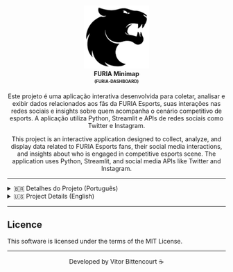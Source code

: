 <p align="center">
  <img src="./assets/Furia_Esports_logo.png" alt="FURIA logo" width="150" /> <br />
  <b>FURIA Minimap</b> <br />
  <sub><sup><b>(FURIA-DASHBOARD)</b></sup></sub> <br />
</p>

<p align="center">
  Este projeto é uma aplicação interativa desenvolvida para coletar, analisar e exibir dados relacionados aos fãs da FURIA Esports, suas interações nas redes sociais e insights sobre quem acompanha o cenário competitivo de esports. A aplicação utiliza Python, Streamlit e APIs de redes sociais como Twitter e Instagram.
</p>

<p align="center">
  This project is an interactive application designed to collect, analyze, and display data related to FURIA Esports fans, their social media interactions, and insights about who is engaged in competitive esports scene. The application uses Python, Streamlit, and social media APIs like Twitter and Instagram.
</p>

---

<details> <summary>🇧🇷 Detalhes do Projeto (Português)</summary>

## Resumo do Projeto

O **FURIA Minimap** é uma aplicação web que permite coletar e visualizar dados sobre os fãs da FURIA Esports. Ele analisa interações no Twitter e Instagram, exibe insights demográficos e comportamentais, e permite a criação de gráficos e relatórios interativos.

---

## Estrutura do Projeto

### Principais Arquivos

- **`dashboard.py`**: Interface principal para exibição de dados e insights.
- **`fan_form.py`**: Formulário para coleta de informações dos fãs.
- **`instagram_service.py`**: Funções para integração com a API do Instagram.
- **`twitter_service.py`**: Funções para integração com a API do Twitter.
- **`data_loader.py`**: Funções para carregar dados de arquivos JSON.
- **`visualization.py`**: Funções para criar gráficos interativos.

---

## Funcionalidades

- **Coleta de Dados**:
  - Informações demográficas e interesses dos fãs.
  - Interações no Twitter e Instagram.
- **Análise de Dados**:
  - Gráficos de engajamento por estado, idade e hashtags.
  - Word Cloud de interesses e hashtags.
- **Integração com Redes Sociais**:
  - Coleta de tweets e contas seguidas no Instagram relacionadas à FURIA.
- **Dashboard Interativo**:
  - Visualização de dados em tempo real.

---

## Tecnologias e Ferramentas Utilizadas

- **Python**: Linguagem principal para backend e análise de dados.
- **Streamlit**: Framework para criação de dashboards interativos.
- **Tweepy**: Biblioteca para integração com a API do Twitter.
- **Instagram Graph API**: API oficial para integração com o Instagram.
- **Pandas**: Manipulação e análise de dados.
- **Matplotlib e Plotly**: Criação de gráficos interativos.
- **WordCloud**: Geração de nuvens de palavras.

---

## Instruções de Uso

### Pré-requisitos

- Python 3.10+ instalado.
- Chaves de API configuradas no arquivo `.env`.

### Configuração

1. Clone o repositório:
   ```bash
   git clone https://github.com/seu-usuario/furia-dashboard.git
   cd furia-dashboard
   ```

2. Crie um ambiente virtual e instale as dependências:
    ```bash
    python -m venv venv
    source venv/bin/activate  # No Windows: venv\Scripts\activate
    pip install -r requirements.txt
    ```

3. Crie e Configure o arquivo `.env` na raiz do projeto com suas chaves de API:
    ```bash
    # Twitter API
  # https://developer.twitter.com/en/docs/twitter-api/getting-started/getting-access-to-the-twitter-api
  TWITTER_API_KEY=your_api_key
  TWITTER_API_KEY_SECRET=your_api_key_secret
  TWITTER_BEARER_TOKEN=your_bearer_token
  TWITTER_ACCESS_TOKEN=your_access_token
  TWITTER_ACCESS_TOKEN_SECRET=your_access_token_secret

  # Instagram API
  # https://developers.facebook.com/docs/instagram-basic-display-api/getting-started
  INSTAGRAM_APP_ID=seu_app_id
  INSTAGRAM_APP_SECRET=seu_app_secret
  INSTAGRAM_ACCESS_TOKEN=seu_access_token
    ```

4. Inicie, preencha e salve o formulário:
    ```bash
    streamlit run fan_form.py
    ```

5. Inicie o aplicativo:
    ```bash
    streamlit run app/dashboard.py
    ```

---

## Exemplos de Uso

### Formulário de Fãs:
Preencha o formulário em `fan_form.py` para coletar informações dos fãs.

### Dashboard:
Acesse o dashboard em `app/dashboard.py` para visualizar insights e gráficos.

### Integração com Redes Sociais:
Veja as contas relacionadas à FURIA seguidas no Instagram e tweets com hashtags específicas.

---

</details>

<details> <summary>🇺🇸 Project Details (English)</summary>

## Project Summary

The **FURIA Minimap** is a web application that collects and visualizes data about FURIA Esports fans. It analyzes interactions on Twitter and Instagram, displays demographic and behavioral insights, and allows the creation of interactive charts and reports.

---

## Key Files

- **`dashboard.py`**: Main interface for data visualization and insights.
- **`fan_form.py`**: Form to collect fan information.
- **`instagram_service.py`**: Functions for Instagram API integration.
- **`twitter_service.py`**: Functions for Twitter API integration.
- **`data_loader.py`**: Functions to load data from JSON files.
- **`visualization.py`**: Functions to create interactive charts.

---

## Features

### Data Collection:
- Demographic and interest information from fans.
- Interactions on Twitter and Instagram.

### Data Analysis:
- Engagement charts by state, age, and hashtags.
- Word Cloud of interests and hashtags.

### Social Media Integration:
- Collect tweets and Instagram accounts related to FURIA.

### Interactive Dashboard:
- Real-time data visualization.

---

## Technologies and Tools Used

- **Python**: Main language for backend and data analysis.
- **Streamlit**: Framework for creating interactive dashboards.
- **Tweepy**: Library for Twitter API integration.
- **Instagram Graph API**: Official API for Instagram integration.
- **Pandas**: Data manipulation and analysis.
- **Matplotlib and Plotly**: Interactive chart creation.
- **WordCloud**: Word cloud generation.

---

## Usage Instructions

### Prerequisites
- Python 3.10+ installed.
- API keys configured in the `.env` file.

### Setup

1. Clone the repository:
   ```bash
   git clone https://github.com/your-username/furia-dashboard.git
   cd furia-dashboard
   ```

2. Create a virtual environment and install the dependencies:
    ```bash
    python -m venv venv
    source venv/bin/activate  # On Windows: venv\Scripts\activate
    pip install -r requirements.txt
    ```

3. Create and Configure the `.env` file with your API keys in the root file:
    ```bash
    # Twitter API
  # https://developer.twitter.com/en/docs/twitter-api/getting-started/getting-access-to-the-twitter-api
  TWITTER_API_KEY=your_api_key
  TWITTER_API_KEY_SECRET=your_api_key_secret
  TWITTER_BEARER_TOKEN=your_bearer_token
  TWITTER_ACCESS_TOKEN=your_access_token
  TWITTER_ACCESS_TOKEN_SECRET=your_access_token_secret

  # Instagram API
  # https://developers.facebook.com/docs/instagram-basic-display-api/getting-started
  INSTAGRAM_APP_ID=seu_app_id
  INSTAGRAM_APP_SECRET=seu_app_secret
  INSTAGRAM_ACCESS_TOKEN=seu_access_token
    ```

4. Start, fill out, and save the form:
    ```bash
    streamlit run fan_form.py
    ```

5. Start the application:
    ```bash
    streamlit run app/dashboard.py
    ```

---

## Examples of Use

### Fan Form:
Fill out the form in `fan_form.py` to collect fan information.

### Dashboard:
Access the dashboard in `app/dashboard.py` to view insights and charts.

### Social Media Integration:
See Instagram accounts related to FURIA and tweets with specific hashtags.

</details>

---

## Licence

This software is licensed under the terms of the MIT License.

---

<div align="center">

Developed by Vitor Bittencourt ☕

</div> 